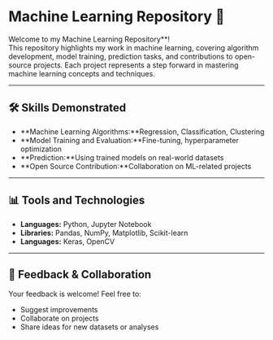 # Machine Learning Repository 🤖

Welcome to my Machine Learning Repository**!  
This repository highlights my work in machine learning, covering algorithm development, model training, prediction tasks, and contributions to open-source projects. 
Each project represents a step forward in mastering machine learning concepts and techniques.



---

## 🛠️ Skills Demonstrated
- **Machine Learning Algorithms:**Regression, Classification, Clustering
- **Model Training and Evaluation:**Fine-tuning, hyperparameter optimization
- **Prediction:**Using trained models on real-world datasets
- **Open Source Contribution:**Collaboration on ML-related projects

---

## 📊 Tools and Technologies
- **Languages:** Python, Jupyter Notebook
- **Libraries:** Pandas, NumPy, Matplotlib, Scikit-learn
- **Languages:** Keras, OpenCV


---

## 🤝 Feedback & Collaboration

Your feedback is welcome! Feel free to:
- Suggest improvements  
- Collaborate on projects  
- Share ideas for new datasets or analyses
